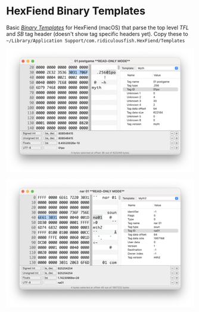 # HexFiend Binary Templates

Basic *[Binary Templates](https://github.com/HexFiend/HexFiend/blob/master/templates/Tutorial.md)* for HexFiend (macOS) that parse the top level *TFL* and *SB* tag header (doesn't show tag specific headers yet). Copy these to `~/Library/Application Support/com.ridiculousfish.HexFiend/Templates`

![Screenshot of HexFiend Myth: TFL binary template](./Screenshots/hexfiend_tfl.png)

![Screenshot of HexFiend Myth II binary template](./Screenshots/hexfiend_sb.png)
